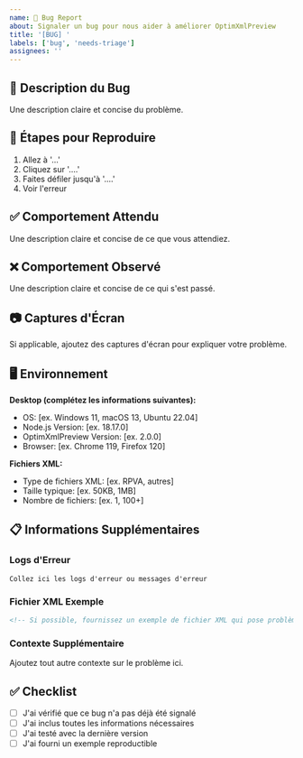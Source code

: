 ```yaml
---
name: 🐛 Bug Report
about: Signaler un bug pour nous aider à améliorer OptimXmlPreview
title: '[BUG] '
labels: ['bug', 'needs-triage']
assignees: ''
---
```


## 🐛 Description du Bug

Une description claire et concise du problème.

## 🔄 Étapes pour Reproduire

1. Allez à '...'
2. Cliquez sur '....'
3. Faites défiler jusqu'à '....'
4. Voir l'erreur

## ✅ Comportement Attendu

Une description claire et concise de ce que vous attendiez.

## ❌ Comportement Observé

Une description claire et concise de ce qui s'est passé.

## 📷 Captures d'Écran

Si applicable, ajoutez des captures d'écran pour expliquer votre problème.

## 🖥️ Environnement

**Desktop (complétez les informations suivantes):**
- OS: [ex. Windows 11, macOS 13, Ubuntu 22.04]
- Node.js Version: [ex. 18.17.0]
- OptimXmlPreview Version: [ex. 2.0.0]
- Browser: [ex. Chrome 119, Firefox 120]

**Fichiers XML:**
- Type de fichiers XML: [ex. RPVA, autres]
- Taille typique: [ex. 50KB, 1MB]
- Nombre de fichiers: [ex. 1, 100+]

## 📋 Informations Supplémentaires

### Logs d'Erreur
```
Collez ici les logs d'erreur ou messages d'erreur
```

### Fichier XML Exemple
```xml
<!-- Si possible, fournissez un exemple de fichier XML qui pose problème (anonymisez les données sensibles) -->
```

### Contexte Supplémentaire
Ajoutez tout autre contexte sur le problème ici.

## ✅ Checklist

- [ ] J'ai vérifié que ce bug n'a pas déjà été signalé
- [ ] J'ai inclus toutes les informations nécessaires
- [ ] J'ai testé avec la dernière version
- [ ] J'ai fourni un exemple reproductible 